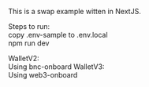 This is a swap example witten in NextJS.  

Steps to run:  
copy .env-sample to .env.local  
npm run dev

WalletV2:  
  Using bnc-onboard
WalletV3:  
  Using web3-onboard